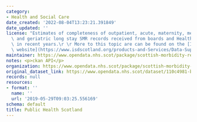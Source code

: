 ```yaml
---
category:
- Health and Social Care
date_created: '2022-08-04T13:23:21.391849'
date_updated: ''
license: "Estimates of completeness of outpatient, acute, maternity, mental health\
  \ and geriatric long stay SMR records received from boards and Health Care providers\
  \ in recent years.\r \r More to this topic are can be found on the [ISD Scotland\
  \ website](https://www.isdscotland.org/products-and-Services/Data-Support-and-Monitoring/SMR-Completeness/)."
maintainer: https://www.opendata.nhs.scot/package/scottish-morbidity-record-completeness
notes: <p>ckan API</p>
organization: https://www.opendata.nhs.scot/package/scottish-morbidity-record-completeness
original_dataset_link: https://www.opendata.nhs.scot/dataset/110c4981-bbcc-4dcb-b558-5230ffd92e81/resource/96cf4b14-68fe-4dd9-a64c-57db91dbf103/download/calendaryr.csv
records: null
resources:
- format: ''
  name: ''
  url: '2019-05-29T09:03:25.556169'
schema: default
title: Public Health Scotland
---
```

